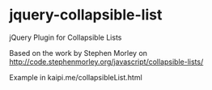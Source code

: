 jquery-collapsible-list
=======================

jQuery Plugin for Collapsible Lists

Based on the work by Stephen Morley on http://code.stephenmorley.org/javascript/collapsible-lists/

Example in kaipi.me/collapsibleList.html